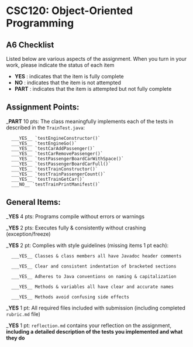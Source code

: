 # CSC120: Object-Oriented Programming
## A6 Checklist

Listed below are various aspects of the assignment.  When you turn in your work, please indicate the status of each item

- **YES** : indicates that the item is fully complete
- **NO** : indicates that the item is not attempted
- **PART** : indicates that the item is attempted but not fully complete


## Assignment Points:

___PART__ 10 pts: The class meaningfully implements each of the tests in described in the `TrainTest.java`:

      ___YES__ `testEngineConstructor()`
      ___YES__ `testEngineGo()`
      ___YES__ `testCarAddPassenger()`
      ___YES__ `testCarRemovePassenger()`
      ___YES__ `testPassengerBoardCarWithSpace()`
      ___YES__ `testPassengerBoardCarFull()`
      ___YES__ `testTrainConstructor()`
      ___YES__ `testTrainPassengerCount()`
      ___YES__ `testTrainGetCar()`
      ___NO__ `testTrainPrintManifest()`

## General Items:

___YES__ 4 pts: Programs compile without errors or warnings

___YES__ 2 pts: Executes fully & consistently without crashing (exception/freeze)

___YES__ 2 pt: Complies with style guidelines (missing items 1 pt each):

      ___YES__ Classes & class members all have Javadoc header comments

      ___YES__ Clear and consistent indentation of bracketed sections

      ___YES__ Adheres to Java conventions on naming & capitalization

      ___YES__ Methods & variables all have clear and accurate names

      ___YES__ Methods avoid confusing side effects

___YES__ 1 pt: All required files included with submission (including completed `rubric.md` file)

___YES__ 1 pt: `reflection.md` contains your reflection on the assignment, **including a detailed description of the tests you implemented and what they do**
